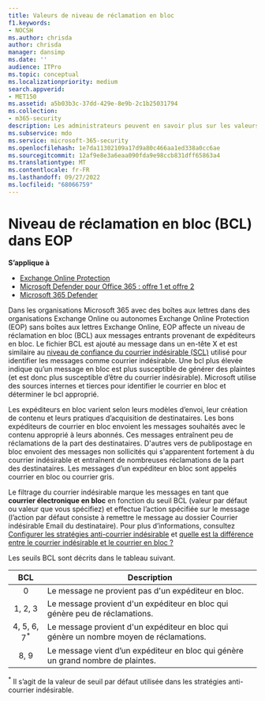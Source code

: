 ```yaml
---
title: Valeurs de niveau de réclamation en bloc
f1.keywords:
- NOCSH
ms.author: chrisda
author: chrisda
manager: dansimp
ms.date: ''
audience: ITPro
ms.topic: conceptual
ms.localizationpriority: medium
search.appverid:
- MET150
ms.assetid: a5b03b3c-37dd-429e-8e9b-2c1b25031794
ms.collection:
- m365-security
description: Les administrateurs peuvent en savoir plus sur les valeurs de niveau de réclamation en bloc (BCL) utilisées dans Exchange Online Protection (EOP).
ms.subservice: mdo
ms.service: microsoft-365-security
ms.openlocfilehash: 1e7da11302109a17d9a80c466aa1ed338a0cc6ae
ms.sourcegitcommit: 12af9e8e3a6eaa090fda9e98ccb831dff65863a4
ms.translationtype: MT
ms.contentlocale: fr-FR
ms.lasthandoff: 09/27/2022
ms.locfileid: "68066759"
---
```

# <a name="bulk-complaint-level-bcl-in-eop"></a>Niveau de réclamation en bloc (BCL) dans EOP

**S’applique à**
- [Exchange Online Protection](exchange-online-protection-overview.md)
- [Microsoft Defender pour Office 365 : offre 1 et offre 2](defender-for-office-365.md)
- [Microsoft 365 Defender](../defender/microsoft-365-defender.md)

Dans les organisations Microsoft 365 avec des boîtes aux lettres dans des organisations Exchange Online ou autonomes Exchange Online Protection (EOP) sans boîtes aux lettres Exchange Online, EOP affecte un niveau de réclamation en bloc (BCL) aux messages entrants provenant de expéditeurs en bloc. Le fichier BCL est ajouté au message dans un en-tête X et est similaire au [niveau de confiance du courrier indésirable (SCL)](spam-confidence-levels.md) utilisé pour identifier les messages comme courrier indésirable. Une bcl plus élevée indique qu’un message en bloc est plus susceptible de générer des plaintes (et est donc plus susceptible d’être du courrier indésirable). Microsoft utilise des sources internes et tierces pour identifier le courrier en bloc et déterminer le bcl approprié.

Les expéditeurs en bloc varient selon leurs modèles d’envoi, leur création de contenu et leurs pratiques d’acquisition de destinataires. Les bons expéditeurs de courrier en bloc envoient les messages souhaités avec le contenu approprié à leurs abonnés. Ces messages entraînent peu de réclamations de la part des destinataires. D'autres vers de publipostage en bloc envoient des messages non sollicités qui s'apparentent fortement à du courrier indésirable et entraînent de nombreuses réclamations de la part des destinataires. Les messages d’un expéditeur en bloc sont appelés courrier en bloc ou courrier gris.

 Le filtrage du courrier indésirable marque les messages en tant que **courrier électronique en bloc** en fonction du seuil BCL (valeur par défaut ou valeur que vous spécifiez) et effectue l’action spécifiée sur le message (l’action par défaut consiste à remettre le message au dossier Courrier indésirable Email du destinataire). Pour plus d’informations, consultez [Configurer les stratégies anti-courrier indésirable](configure-your-spam-filter-policies.md) et [quelle est la différence entre le courrier indésirable et le courrier en bloc ?](what-s-the-difference-between-junk-email-and-bulk-email.md)

Les seuils BCL sont décrits dans le tableau suivant.

|BCL|Description|
|:---:|---|
|0|Le message ne provient pas d'un expéditeur en bloc.|
|1, 2, 3|Le message provient d'un expéditeur en bloc qui génère peu de réclamations.|
|4, 5, 6, 7<sup>\*</sup>|Le message provient d'un expéditeur en bloc qui génère un nombre moyen de réclamations.|
|8, 9|Le message vient d’un expéditeur en bloc qui génère un grand nombre de plaintes.|

<sup>\*</sup> Il s’agit de la valeur de seuil par défaut utilisée dans les stratégies anti-courrier indésirable.
